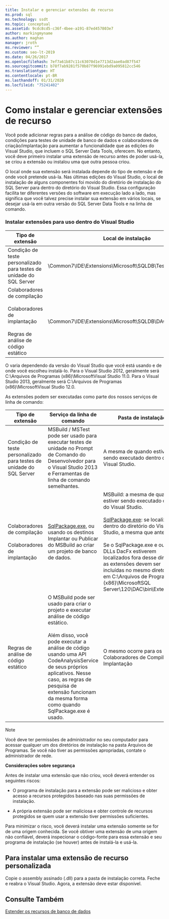 ```yaml
---
title: Instalar e gerenciar extensões de recurso
ms.prod: sql
ms.technology: ssdt
ms.topic: conceptual
ms.assetid: 9cdc8cd5-c36f-4bee-a191-87ed457803e7
author: markingmyname
ms.author: maghan
manager: jroth
ms.reviewer: “”
ms.custom: seo-lt-2019
ms.date: 04/26/2017
ms.openlocfilehash: 7ef7a61b87c11c63070d1e7713d2aae0ad87f547
ms.sourcegitcommit: b78f7ab9281f570b87f96991ebd9a095812cc546
ms.translationtype: HT
ms.contentlocale: pt-BR
ms.lasthandoff: 01/31/2020
ms.locfileid: "75241402"
---
```

# <a name="how-to-install-and-manage-feature-extensions"></a>Como instalar e gerenciar extensões de recurso

Você pode adicionar regras para a análise de código do banco de dados, condições para testes de unidade de banco de dados e colaboradores de criação/implantação para aumentar a funcionalidade que as edições do Visual Studio, que incluem o SQL Server Data Tools, oferecem. No entanto, você deve primeiro instalar uma extensão de recurso antes de poder usá-la, se criou a extensão ou instalou uma que outra pessoa criou.  
  
O local onde sua extensão será instalada depende do tipo de extensão e de onde você pretende usá-la. Nas últimas edições do Visual Studio, o local de instalação de alguns componentes foi movido do diretório de instalação do SQL Server para dentro do diretório do Visual Studio. Essa configuração facilita ter diferentes versões do software em execução lado a lado, mas significa que você talvez precise instalar sua extensão em vários locais, se desejar usá-la em outra versão do SQL Server Data Tools e na linha de comando.  
  
### <a name="installing-extensions-for-use-inside-visual-studio"></a>Instalar extensões para uso dentro do Visual Studio  
  
|Tipo de extensão|Local de instalação|  
|------------------|--------------------|  
|Condição de teste personalizado para testes de unidade do SQL Server|<Visual Studio Install Dir>\Common7\IDE\Extensions\\Microsoft\SQLDB\TestConditions|  
|Colaboradores de compilação<br /><br />Colaboradores de implantação<br /><br />Regras de análise de código estático|<Visual Studio Install Dir>\Common7\IDE\Extensions\\Microsoft\SQLDB\DAC\120\Extensions|  
  
O <Visual Studio Install Dir> varia dependendo da versão do Visual Studio que você está usando e de onde você escolheu instalá-lo. Para o Visual Studio 2012, geralmente será C:\Arquivos de Programas (x86)\\MicrosoftVisual Studio 11.0. Para o Visual Studio 2013, geralmente será C:\Arquivos de Programas (x86)\\MicrosoftVisual Studio 12.0.  
  
As extensões podem ser executadas como parte dos nossos serviços de linha de comando:  
  
|Tipo de extensão|Serviço da linha de comando|Pasta de instalação|  
|------------------|------------------------|------------------|  
|Condição de teste personalizado para testes de unidade do SQL Server|MSBuild / MSTest pode ser usado para executar testes de unidade no Prompt de Comando do Desenvolvedor para o Visual Studio 2013 e Ferramentas de linha de comando semelhantes.|A mesma de quando estiver sendo executado dentro do Visual Studio.|  
|Colaboradores de compilação<br /><br />Colaboradores de implantação|[SqlPackage.exe](../tools/sqlpackage.md), ou usando os destinos Implantar ou Publicar do MSBuild ao criar um projeto de banco de dados.|MSBuild: a mesma de quando estiver sendo executado dentro do Visual Studio.<br /><br />[SqlPackage.exe](../tools/sqlpackage.md): se localizado dentro do diretório do Visual Studio, a mesma que antes.<br /><br />Se o SqlPackage.exe e outras DLLs DacFx estiverem localizados fora desse diretório, as extensões devem ser incluídas no mesmo diretório ou em C:\Arquivos de Programas (x86)\\MicrosoftSQL Server\120\DAC\bin\Extensions.|  
|Regras de análise de código estático|O MSBuild pode ser usado para criar o projeto e executar análise de código estático.<br /><br />Além disso, você pode executar a análise de código usando uma API CodeAnalysisService de seus próprios aplicativos. Nesse caso, as regras de pesquisa de extensão funcionam da mesma forma como quando SqlPackage.exe é usado.|O mesmo ocorre para os Colaboradores de Compilação e Implantação|  
  
> [!NOTE]  
> Você deve ter permissões de administrador no seu computador para acessar qualquer um dos diretórios de instalação na pasta Arquivos de Programas. Se você não tiver as permissões apropriadas, contate o administrador de rede.  
  
**Considerações sobre segurança**  
  
Antes de instalar uma extensão que não criou, você deverá entender os seguintes riscos:  
  
-   O programa de instalação para a extensão pode ser malicioso e obter acesso a recursos protegidos baseado nas suas permissões de instalação.  
  
-   A própria extensão pode ser maliciosa e obter controle de recursos protegidos se quem usar a extensão tiver permissões suficientes.  
  
Para minimizar o risco, você deverá instalar uma extensão somente se for de uma origem conhecida. Se você obtiver uma extensão de uma origem não confiável, deverá inspecionar o código-fonte para essa extensão e seu programa de instalação (se houver) antes de instalá-la e usá-la.  
  
## <a name="to-install-a-custom-feature-extension"></a>Para instalar uma extensão de recurso personalizada  
Copie o assembly assinado (.dll) para a pasta de instalação correta. Feche e reabra o Visual Studio. Agora, a extensão deve estar disponível.  
  
## <a name="see-also"></a>Consulte Também  
[Estender os recursos de banco de dados](../ssdt/extending-the-database-features.md)  
  

